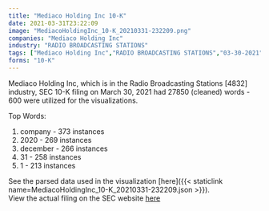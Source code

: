 ```yaml
---
title: "Mediaco Holding Inc 10-K"
date: 2021-03-31T23:22:09
image: "MediacoHoldingInc_10-K_20210331-232209.png"
companies: "Mediaco Holding Inc"
industry: "RADIO BROADCASTING STATIONS"
tags: ["Mediaco Holding Inc","RADIO BROADCASTING STATIONS","03-30-2021","10-K"]
forms: "10-K"
---
```

Mediaco Holding Inc, which is in the Radio Broadcasting Stations [4832] industry, SEC 10-K filing on March 30, 2021 had 27850 (cleaned) words - 600 were utilized for the visualizations.

Top Words:
1. company - 373 instances
2. 2020 - 269 instances
3. december - 266 instances
4. 31 - 258 instances
5. 1 - 213 instances


See the parsed data used in the visualization [here]({{< staticlink name=MediacoHoldingInc_10-K_20210331-232209.json >}}).  
View the actual filing on the SEC website [here](https://www.sec.gov/Archives/edgar/data/1784254/0001564590-21-016257.txt)